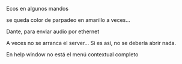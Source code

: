 Ecos en algunos mandos


se queda color de parpadeo en amarillo a veces...


Dante, para enviar audio por ethernet


A veces no se arranca el server... Si es así, no se debería abrir nada.


En help window no está el menú contextual completo
